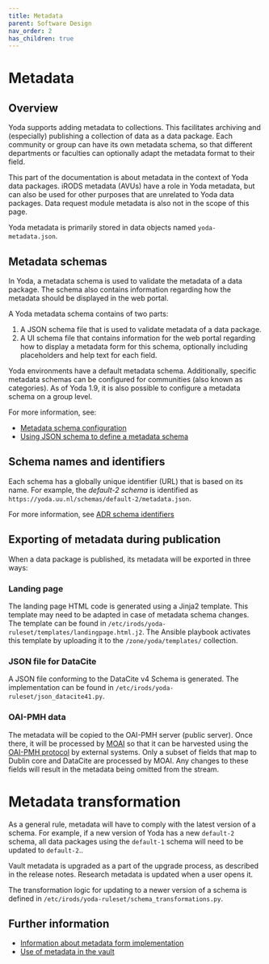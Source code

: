 ```yaml
---
title: Metadata
parent: Software Design
nav_order: 2
has_children: true
---
```

# Metadata

## Overview

Yoda supports adding metadata to collections. This facilitates archiving and (especially) publishing
a collection of data as a data package. Each community or group can have its own metadata schema,
so that different departments or faculties can optionally adapt the metadata format to their field.

This part of the documentation is about metadata in the context of Yoda data packages. iRODS metadata (AVUs)
have a role in Yoda metadata, but can also be used for other purposes that are unrelated to Yoda data
packages. Data request module metadata is also not in the scope of this page.

Yoda metadata is primarily stored in data objects named `yoda-metadata.json`.

## Metadata schemas

In Yoda, a metadata schema is used to validate the metadata of a data package. The schema also
contains information regarding how the metadata should be displayed in the web portal.

A Yoda metadata schema contains of two parts:

1. A JSON schema file that is used to validate metadata of a data package.
2. A UI schema file that contains information for the web portal regarding how to display a metadata
   form for this schema, optionally including placeholders and help text for each field.

Yoda environments have a default metadata schema. Additionally, specific metadata schemas can be
configured for communities (also known as categories). As of Yoda 1.9, it is also possible to configure
a metadata schema on a group level.

For more information, see:
* [Metadata schema configuration](schema-configuration.md)
* [Using JSON schema to define a metadata schema](metadata-form-json.md)

## Schema names and identifiers

Each schema has a globally unique identifier (URL) that is based on its name. For example, the *default-2
schema* is identified as `https://yoda.uu.nl/schemas/default-2/metadata.json`.

For more information, see [ADR schema identifiers](adr-schema-identifiers.md)

## Exporting of metadata during publication

When a data package is published, its metadata will be exported in three ways:

### Landing page

The landing page HTML code is generated using a Jinja2 template. This template may need to be adapted
in case of metadata schema changes. The template can be found in
`/etc/irods/yoda-ruleset/templates/landingpage.html.j2`. The Ansible playbook activates this template
by uploading it to the `/zone/yoda/templates/` collection.

### JSON file for DataCite

A JSON file conforming to the DataCite v4 Schema is generated. The implementation can
be found in `/etc/irods/yoda-ruleset/json_datacite41.py`.

### OAI-PMH data

The metadata will be copied to the OAI-PMH server (public server). Once there, it will
be processed by [MOAI](../../design/overview/yoda-moai.md) so that it can be harvested
using the [OAI-PMH protocol](https://en.wikipedia.org/wiki/Open_Archives_Initiative_Protocol_for_Metadata_Harvesting)
by external systems.  Only a subset of fields that map to Dublin core and DataCite are processed by MOAI.
Any changes to these fields will result in the metadata being omitted from the stream.

# Metadata transformation

As a general rule, metadata will have to comply with the latest version of a schema. For example,
if a new version of Yoda has a new `default-2` schema, all data packages using the `default-1` schema
will need to be updated to `default-2`..

Vault metadata is upgraded as a part of the upgrade process, as described in the release notes. Research
metadata is updated when a user opens it.

The transformation logic for updating to a newer version of a schema is defined in
`/etc/irods/yoda-ruleset/schema_transformations.py`.

## Further information

* [Information about metadata form implementation](metadata-form.md)
* [Use of metadata in the vault](metadata-vault.md)
